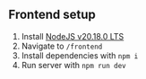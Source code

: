 ## Frontend setup

1. Install [NodeJS v20.18.0 LTS](https://nodejs.org/en)
2. Navigate to `/frontend`
3. Install dependencies with `npm i`
4. Run server with `npm run dev`
